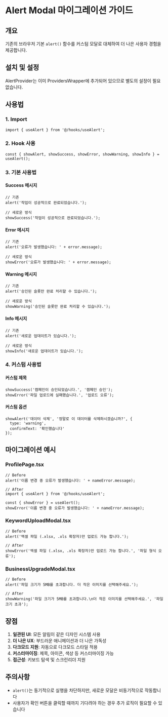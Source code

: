 # Alert Modal 마이그레이션 가이드

## 개요
기존의 브라우저 기본 `alert()` 함수를 커스텀 모달로 대체하여 더 나은 사용자 경험을 제공합니다.

## 설치 및 설정
AlertProvider는 이미 ProvidersWrapper에 추가되어 있으므로 별도의 설정이 필요 없습니다.

## 사용법

### 1. Import
```tsx
import { useAlert } from '@/hooks/useAlert';
```

### 2. Hook 사용
```tsx
const { showAlert, showSuccess, showError, showWarning, showInfo } = useAlert();
```

### 3. 기본 사용법

#### Success 메시지
```tsx
// 기존
alert('작업이 성공적으로 완료되었습니다.');

// 새로운 방식
showSuccess('작업이 성공적으로 완료되었습니다.');
```

#### Error 메시지
```tsx
// 기존
alert('오류가 발생했습니다: ' + error.message);

// 새로운 방식
showError('오류가 발생했습니다: ' + error.message);
```

#### Warning 메시지
```tsx
// 기존
alert('승인된 슬롯만 완료 처리할 수 있습니다.');

// 새로운 방식
showWarning('승인된 슬롯만 완료 처리할 수 있습니다.');
```

#### Info 메시지
```tsx
// 기존
alert('새로운 업데이트가 있습니다.');

// 새로운 방식
showInfo('새로운 업데이트가 있습니다.');
```

### 4. 커스텀 사용법

#### 커스텀 제목
```tsx
showSuccess('캠페인이 승인되었습니다.', '캠페인 승인');
showError('파일 업로드에 실패했습니다.', '업로드 오류');
```

#### 커스텀 옵션
```tsx
showAlert('데이터 삭제', '정말로 이 데이터를 삭제하시겠습니까?', {
  type: 'warning',
  confirmText: '확인했습니다'
});
```

## 마이그레이션 예시

### ProfilePage.tsx
```tsx
// Before
alert('이름 변경 중 오류가 발생했습니다: ' + nameError.message);

// After
import { useAlert } from '@/hooks/useAlert';

const { showError } = useAlert();
showError('이름 변경 중 오류가 발생했습니다: ' + nameError.message);
```

### KeywordUploadModal.tsx
```tsx
// Before
alert('엑셀 파일 (.xlsx, .xls 확장자)만 업로드 가능 합니다.');

// After
showError('엑셀 파일 (.xlsx, .xls 확장자)만 업로드 가능 합니다.', '파일 형식 오류');
```

### BusinessUpgradeModal.tsx
```tsx
// Before
alert('파일 크기가 5MB를 초과합니다. 더 작은 이미지를 선택해주세요.');

// After
showWarning('파일 크기가 5MB를 초과합니다.\n더 작은 이미지를 선택해주세요.', '파일 크기 초과');
```

## 장점
1. **일관된 UI**: 모든 알림이 같은 디자인 시스템 사용
2. **더 나은 UX**: 부드러운 애니메이션과 더 나은 가독성
3. **다크모드 지원**: 자동으로 다크모드 스타일 적용
4. **커스터마이징**: 제목, 아이콘, 색상 등 커스터마이징 가능
5. **접근성**: 키보드 탐색 및 스크린리더 지원

## 주의사항
- `alert()`는 동기적으로 실행을 차단하지만, 새로운 모달은 비동기적으로 작동합니다
- 사용자가 확인 버튼을 클릭할 때까지 기다려야 하는 경우 추가 로직이 필요할 수 있습니다